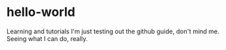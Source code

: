 # hello-world
Learning and tutorials
I'm just testing out the github guide, don't mind me. 
Seeing what I can do, really.
